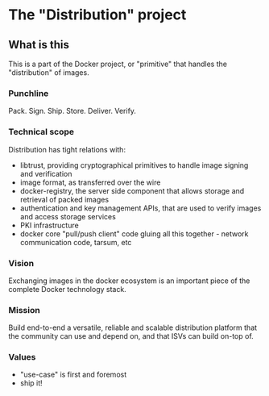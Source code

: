 # The "Distribution" project

## What is this

This is a part of the Docker project, or "primitive" that handles the "distribution" of images.

### Punchline

Pack. Sign. Ship. Store. Deliver. Verify.

### Technical scope

Distribution has tight relations with:

 * libtrust, providing cryptographical primitives to handle image signing and verification
 * image format, as transferred over the wire
 * docker-registry, the server side component that allows storage and retrieval of packed images
 * authentication and key management APIs, that are used to verify images and access storage services
 * PKI infrastructure
 * docker core "pull/push client" code gluing all this together - network communication code, tarsum, etc

### Vision

Exchanging images in the docker ecosystem is an important piece of the complete Docker technology stack.

### Mission

Build end-to-end a versatile, reliable and scalable distribution platform that the community can use and depend on, and that ISVs can build on-top of.

### Values

 * "use-case" is first and foremost
 * ship it!
